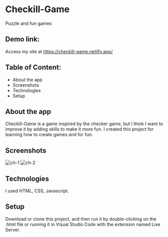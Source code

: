 # Checkill-Game
Puzzle and fun games

## Demo link:
Access my site at https://checkill-game.netlify.app/

## Table of Content:
 - About the app
 - Screenshots
 - Technologies
 - Setup

## About the app
Checkill-Game is a game inspired by the checker game, but I think I want to improve it by adding skills to make it more fun. I created this project for learning how to create games and for fun.

## Screenshots
![ch-1](https://github.com/unknowguy2001/checkill-game/assets/73591183/f3451157-a553-493d-b084-bd97fd6616d1)
![ch-2](https://github.com/unknowguy2001/checkill-game/assets/73591183/68d62cb9-cf78-4958-8211-0876348e25cb)

## Technologies
I used HTML, CSS, Javascript.

## Setup
Download or clone this project, and then run it by double-clicking on the .html file or running it in Visual Studio Code with the extension named Live Server.
